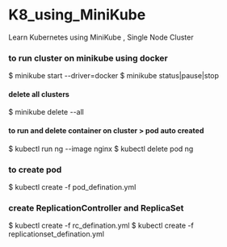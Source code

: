 # K8_using_MiniKube
Learn Kubernetes using MiniKube , Single Node Cluster

### to run cluster on minikube using docker
$ minikube start --driver=docker
$ minikube status|pause|stop
#### delete all clusters
$ minikube delete --all  
#### to run and delete container on cluster > pod auto created
$ kubectl run ng --image nginx
$ kubectl delete pod ng 

### to create pod 
$ kubectl create -f pod_defination.yml

### create ReplicationController and ReplicaSet
$ kubectl create -f rc_defination.yml
$ kubectl create -f replicationset_defination.yml
